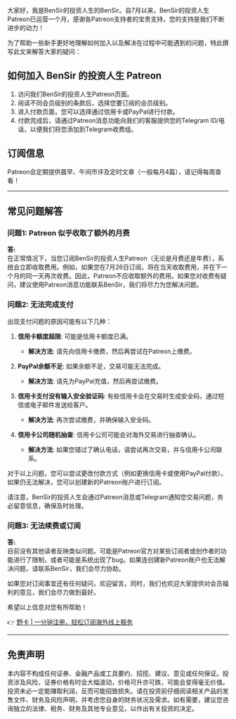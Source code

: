 大家好，我是BenSir的投资人生的BenSir。自7月以来，BenSir的投资人生Patreon已运营一个月，感谢各Patreon支持者的宝贵支持，您的支持是我们不断进步的动力！

为了帮助一些新手更好地理解如何加入以及解决在过程中可能遇到的问题，特此撰写此文来解答大家的疑问：

## 如何加入 BenSir 的投资人生 Patreon

1. 访问我们BenSir的投资人生Patreon页面。
2. 阅读不同会员级别的条款后，选择您要订阅的会员级别。
3. 进入付款页面，您可以选择通过信用卡或PayPal进行付款。
4. 付款完成后，请通过Patreon消息功能向我们的客服提供您的Telegram ID/电话，以便我们将您添加到Telegram收费组。

## 订阅信息

Patreon会定期提供晨早、午间市评及定时文章（一般每月4篇），请记得每周查看！

---

## 常见问题解答

### 问题1: Patreon 似乎收取了额外的月费

**答:**  
在正常情况下，当您订阅BenSir的投资人生Patreon（无论是月费还是年费），系统会立即收取费用。例如，如果您在7月26日订阅，将在当天收取费用，并在下一个月的同一天再次收费。因此，Patreon不应收取额外的费用。如果您对收费有疑问，建议使用Patreon消息功能联系BenSir，我们将尽力为您解决问题。

### 问题2: 无法完成支付

出现支付问题的原因可能有以下几种：

1. **信用卡额度超限**: 可能是信用卡额度已满。
   - **解决方法**: 请先向信用卡缴费，然后再尝试在Patreon上缴费。

2. **PayPal余额不足**: 如果余额不足，交易可能无法完成。
   - **解决方法**: 请先为PayPal充值，然后再尝试缴费。

3. **信用卡支付没有输入安全验证码**: 有些信用卡会在交易时生成安全码，通过短信或电子邮件发送给客户。
   - **解决方法**: 再次尝试缴费，并确保输入安全码。

4. **信用卡公司随机抽查**: 信用卡公司可能会对海外交易进行抽查确认。
   - **解决方法**: 如果您错过了确认电话，请尝试再次交易，并与信用卡公司联系。

对于以上问题，您可以尝试更改付款方式（例如更换信用卡或使用PayPal付款）。如果仍无法解决，您可以创建新的Patreon账户进行订阅。

请注意，BenSir的投资人生会通过Patreon消息或Telegram通知您交易问题，务必留意信息，确保及时处理。

### 问题3: 无法续费或订阅

**答:**  
目前没有其他读者反映类似问题。可能是Patreon官方对某些订阅者或创作者的功能进行了限制，或者可能是系统出现了bug。如果连创建新Patreon账户也无法解决问题，请联系BenSir，我们会尽力协助。

如果您对订阅事宜还有任何疑问，欢迎留言。同时，我们也欢迎大家提供对会员福利的意见，我们会尽力做到最好。

希望以上信息对您有所帮助！

👉 [野卡 | 一分钟注册，轻松订阅海外线上服务](https://bit.ly/bewildcard)

---

## 免责声明

本内容不构成任何证券、金融产品或工具要约、招揽、建议、意见或任何保证。投资涉及风险，证券价格有时会大幅波动，价格可升亦可跌，可能会变得毫无价值。投资未必一定能赚取利润，反而可能招致损失。请在投资前仔细阅读相关产品的发售文件、财务及风险声明，并考虑您自身的财务状况及需求。如有需要，建议您咨询独立的法律、税务、财务及其他专业意见，以作出有关投资的决定。